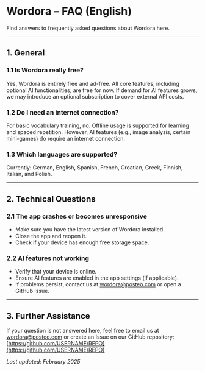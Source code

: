 # Wordora – FAQ (English)

Find answers to frequently asked questions about Wordora here.

---

## 1. General

### 1.1 Is Wordora really free?
Yes, Wordora is entirely free and ad-free. All core features, including optional AI functionalities, are free for now. If demand for AI features grows, we may introduce an optional subscription to cover external API costs.

### 1.2 Do I need an internet connection?
For basic vocabulary training, no. Offline usage is supported for learning and spaced repetition. However, AI features (e.g., image analysis, certain mini-games) do require an internet connection.

### 1.3 Which languages are supported?
Currently: German, English, Spanish, French, Croatian, Greek, Finnish, Italian, and Polish.

---

## 2. Technical Questions

### 2.1 The app crashes or becomes unresponsive
- Make sure you have the latest version of Wordora installed.  
- Close the app and reopen it.  
- Check if your device has enough free storage space.

### 2.2 AI features not working
- Verify that your device is online.  
- Ensure AI features are enabled in the app settings (if applicable).  
- If problems persist, contact us at [wordora@posteo.com](mailto:wordora@posteo.com) or open a GitHub Issue.

---

## 3. Further Assistance

If your question is not answered here, feel free to email us at [wordora@posteo.com](mailto:wordora@posteo.com) or create an Issue on our GitHub repository:  
[https://github.com/USERNAME/REPO](https://github.com/USERNAME/REPO)

_Last updated: February 2025_

